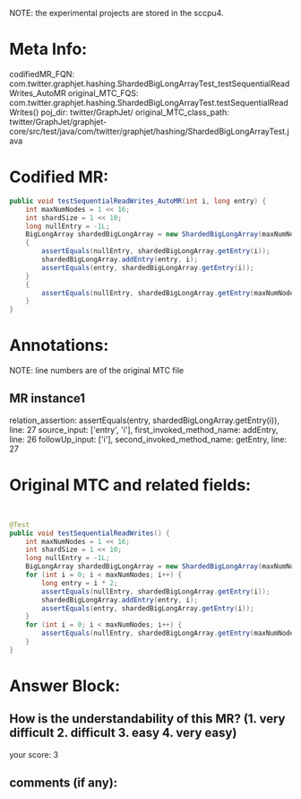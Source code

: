 NOTE: the experimental projects are stored in the sccpu4.

# Meta Info:
codifiedMR_FQN:
com.twitter.graphjet.hashing.ShardedBigLongArrayTest_testSequentialReadWrites_AutoMR
original_MTC_FQS:
com.twitter.graphjet.hashing.ShardedBigLongArrayTest.testSequentialReadWrites()
poj_dir:
twitter/GraphJet/
original_MTC_class_path:
twitter/GraphJet/graphjet-core/src/test/java/com/twitter/graphjet/hashing/ShardedBigLongArrayTest.java

# Codified MR:
```java
public void testSequentialReadWrites_AutoMR(int i, long entry) {
    int maxNumNodes = 1 << 16;
    int shardSize = 1 << 10;
    long nullEntry = -1L;
    BigLongArray shardedBigLongArray = new ShardedBigLongArray(maxNumNodes / 16, shardSize, nullEntry, new NullStatsReceiver());
    {
        assertEquals(nullEntry, shardedBigLongArray.getEntry(i));
        shardedBigLongArray.addEntry(entry, i);
        assertEquals(entry, shardedBigLongArray.getEntry(i));
    }
    {
        assertEquals(nullEntry, shardedBigLongArray.getEntry(maxNumNodes + i));
    }
}
```

# Annotations:
NOTE: line numbers are of the original MTC file
## MR instance1
relation_assertion: assertEquals(entry, shardedBigLongArray.getEntry(i)), line: 27 
source_input: ['entry', 'i'], first_invoked_method_name: addEntry, line: 26 
followUp_input: ['i'], second_invoked_method_name: getEntry, line: 27 


# Original MTC and related fields:
```java


@Test
public void testSequentialReadWrites() {
    int maxNumNodes = 1 << 16;
    int shardSize = 1 << 10;
    long nullEntry = -1L;
    BigLongArray shardedBigLongArray = new ShardedBigLongArray(maxNumNodes / 16, shardSize, nullEntry, new NullStatsReceiver());
    for (int i = 0; i < maxNumNodes; i++) {
        long entry = i * 2;
        assertEquals(nullEntry, shardedBigLongArray.getEntry(i));
        shardedBigLongArray.addEntry(entry, i);
        assertEquals(entry, shardedBigLongArray.getEntry(i));
    }
    for (int i = 0; i < maxNumNodes; i++) {
        assertEquals(nullEntry, shardedBigLongArray.getEntry(maxNumNodes + i));
    }
}

```


# Answer Block: 
## How is the understandability of this MR? (1. very difficult 2. difficult 3. easy 4. very easy)
your score: 3
 
## comments (if any): 
```txt

```